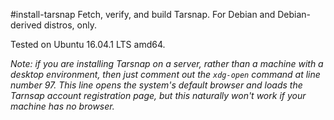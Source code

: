 #install-tarsnap
Fetch, verify, and build Tarsnap. For Debian and Debian-derived distros, only.

Tested on Ubuntu 16.04.1 LTS amd64.

*Note: if you are installing Tarsnap on a server, rather than a machine with a desktop environment, then just comment out the `xdg-open` command at line number 97. This line opens the system's default browser and loads the Tarnsap account registration page, but this naturally won't work if your machine has no browser.*
